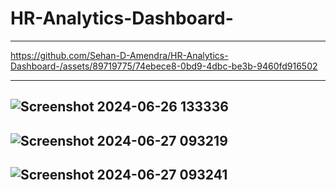 # HR-Analytics-Dashboard-
---
https://github.com/Sehan-D-Amendra/HR-Analytics-Dashboard-/assets/89719775/74ebece8-0bd9-4dbc-be3b-9460fd916502

---

![Screenshot 2024-06-26 133336](https://github.com/Sehan-D-Amendra/HR-Analytics-Dashboard-/assets/89719775/efe34a26-bf50-499b-8f26-4eef7501fb7e)
---
![Screenshot 2024-06-27 093219](https://github.com/Sehan-D-Amendra/HR-Analytics-Dashboard-/assets/89719775/c0c7cbb1-0389-4fe6-b647-b68f6fa77946)
---
![Screenshot 2024-06-27 093241](https://github.com/Sehan-D-Amendra/HR-Analytics-Dashboard-/assets/89719775/0a6d914d-2f7b-4fda-9e75-a802556a4ee7)
---

